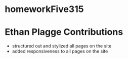 # homeworkFive315

# Ethan Plagge Contributions
 - structured out and stylized all pages on the site
 - added responsiveness to all pages on the site
 
